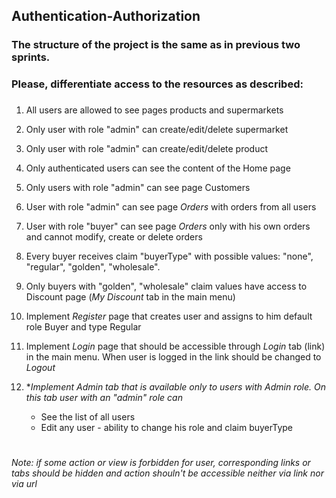 ## Authentication-Authorization
### The structure of the project is the same as in previous two sprints.
### Please, differentiate access to the resources as described:
###  

1. All users are allowed to see pages products and supermarkets
2. Only user with role "admin" can create/edit/delete supermarket
3. Only user with role "admin" can create/edit/delete product
4. Only authenticated users can see the content of the Home page
5. Only users with role "admin" can see page Customers
6. User with role "admin" can see page *Orders* with orders from all users
7. User with role "buyer" can see page *Orders* only with his own orders and cannot modify, create or delete orders
8. Every buyer receives claim "buyerType" with possible values: "none", "regular", "golden", "wholesale".
9. Only buyers with "golden", "wholesale" claim values have access to Discount page (*My Discount* tab in the main menu)

10. Implement *Register* page that creates user and assigns to him default role Buyer and type Regular
11. Implement *Login* page that should be accessible through *Login* tab (link) in the main menu. When user is logged in the link should be changed to *Logout*
12. **Implement Admin tab that is available only to users with Admin role.  On this tab user with an "admin" role can*
	* See the list of all users
	* Edit any user - ability to change his role and claim buyerType
# 	
*Note: if some action or view is forbidden for user, corresponding links or tabs should be hidden and action shouln't be accessible neither via link nor via url*
